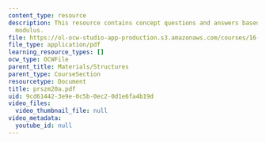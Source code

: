```yaml
---
content_type: resource
description: This resource contains concept questions and answers based on Young's
  modulus.
file: https://ol-ocw-studio-app-production.s3.amazonaws.com/courses/16-01-unified-engineering-i-ii-iii-iv-fall-2005-spring-2006/9cd614423e9e0c5b0ec20d1e6fa4b19d_prszm20a.pdf
file_type: application/pdf
learning_resource_types: []
ocw_type: OCWFile
parent_title: Materials/Structures
parent_type: CourseSection
resourcetype: Document
title: prszm20a.pdf
uid: 9cd61442-3e9e-0c5b-0ec2-0d1e6fa4b19d
video_files:
  video_thumbnail_file: null
video_metadata:
  youtube_id: null
---
```

